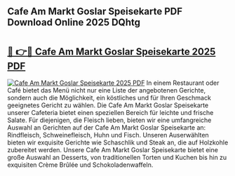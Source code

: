 ## Cafe Am Markt Goslar Speisekarte PDF Download Online 2025 DQhtg

# <h2><a href="http://gcbqsy.nevu.top/?p=Cafe+Am+Markt+Goslar+Speisekarte">🔗 👉🔴 Cafe Am Markt Goslar Speisekarte 2025 PDF</a></h2>

[![Cafe Am Markt Goslar Speisekarte 2025 PDF](https://i.imgur.com/dBaPXMq.png)](http://gcbqsy.nevu.top/?p=Cafe+Am+Markt+Goslar+Speisekarte)
In einem Restaurant oder Café bietet das Menü nicht nur eine Liste der angebotenen Gerichte, sondern auch die Möglichkeit, ein köstliches und für Ihren Geschmack geeignetes Gericht zu wählen. Die Cafe Am Markt Goslar Speisekarte unserer Cafeteria bietet einen speziellen Bereich für leichte und frische Salate. Für diejenigen, die Fleisch lieben, bieten wir eine umfangreiche Auswahl an Gerichten auf der Cafe Am Markt Goslar Speisekarte an: Rindfleisch, Schweinefleisch, Huhn und Fisch. Unseren Auserwählten bieten wir exquisite Gerichte wie Schaschlik und Steak an, die auf Holzkohle zubereitet werden. Unsere Cafe Am Markt Goslar Speisekarte bietet eine große Auswahl an Desserts, von traditionellen Torten und Kuchen bis hin zu exquisiten Crème Brûlée und Schokoladenwaffeln.
